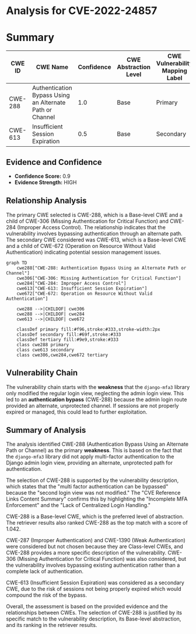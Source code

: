 # Analysis for CVE-2022-24857

# Summary
| CWE ID | CWE Name | Confidence | CWE Abstraction Level | CWE Vulnerability Mapping Label | CWE-Vulnerability Mapping Notes |
|---|---|---|---|---|---|
| CWE-288 | Authentication Bypass Using an Alternate Path or Channel | 1.0 | Base | Primary | Allowed |
| CWE-613 | Insufficient Session Expiration | 0.5 | Base | Secondary | Allowed |

## Evidence and Confidence

*   **Confidence Score:** 0.9
*   **Evidence Strength:** HIGH

## Relationship Analysis
The primary CWE selected is CWE-288, which is a Base-level CWE and a child of CWE-306 (Missing Authentication for Critical Function) and CWE-284 (Improper Access Control).
The relationship indicates that the vulnerability involves bypassing authentication through an alternate path. The secondary CWE considered was CWE-613, which is a Base-level CWE and a child of CWE-672 (Operation on Resource Without Valid Authentication) indicating potential session management issues.

```mermaid
graph TD
    cwe288["CWE-288: Authentication Bypass Using an Alternate Path or Channel"]
    cwe306["CWE-306: Missing Authentication for Critical Function"]
    cwe284["CWE-284: Improper Access Control"]
    cwe613["CWE-613: Insufficient Session Expiration"]
    cwe672["CWE-672: Operation on Resource Without Valid Authentication"]

    cwe288 -->|CHILDOF| cwe306
    cwe288 -->|CHILDOF| cwe284
    cwe613 -->|CHILDOF| cwe672
    
    classDef primary fill:#f96,stroke:#333,stroke-width:2px
    classDef secondary fill:#69f,stroke:#333
    classDef tertiary fill:#9e9,stroke:#333
    class cwe288 primary
    class cwe613 secondary
    class cwe306,cwe284,cwe672 tertiary
```

## Vulnerability Chain
The vulnerability chain starts with the **weakness** that the `django-mfa3` library only modified the regular login view, neglecting the admin login view. This led to an **authentication bypass** (CWE-288) because the admin login route provided an alternate, unprotected channel. If sessions are not properly expired or managed, this could lead to further exploitation.

## Summary of Analysis
The analysis identified CWE-288 (Authentication Bypass Using an Alternate Path or Channel) as the primary **weakness**. This is based on the fact that the `django-mfa3` library did not apply multi-factor authentication to the Django admin login view, providing an alternate, unprotected path for authentication.

The selection of CWE-288 is supported by the vulnerability description, which states that the "multi factor authentication can be bypassed" because the "second login view was not modified." The "CVE Reference Links Content Summary" confirms this by highlighting the "Incomplete MFA Enforcement" and the "Lack of Centralized Login Handling."

CWE-288 is a Base-level CWE, which is the preferred level of abstraction. The retriever results also ranked CWE-288 as the top match with a score of 1.042.

CWE-287 (Improper Authentication) and CWE-1390 (Weak Authentication) were considered but not chosen because they are Class-level CWEs, and CWE-288 provides a more specific description of the vulnerability. CWE-306 (Missing Authentication for Critical Function) was also considered, but the vulnerability involves bypassing existing authentication rather than a complete lack of authentication.

CWE-613 (Insufficient Session Expiration) was considered as a secondary CWE, due to the risk of sessions not being properly expired which would compound the risk of the bypass.

Overall, the assessment is based on the provided evidence and the relationships between CWEs. The selection of CWE-288 is justified by its specific match to the vulnerability description, its Base-level abstraction, and its ranking in the retriever results.